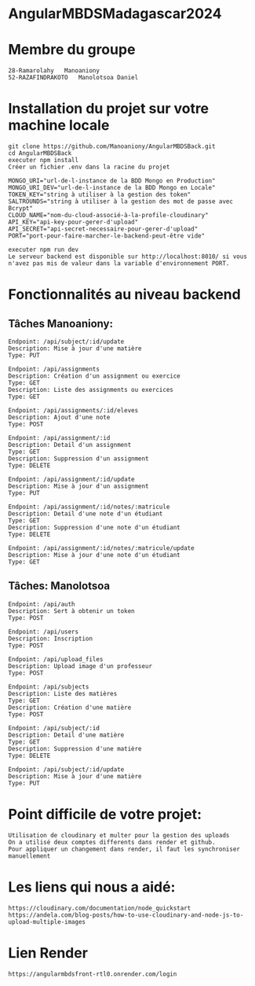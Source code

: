 # AngularMBDSMadagascar2024
# Membre du groupe
	28-Ramarolahy	Manoaniony 
	52-RAZAFINDRAKOTO	Manolotsoa Daniel

# Installation du projet sur votre machine locale
	git clone https://github.com/Manoaniony/AngularMBDSBack.git
	cd AngularMBDSBack
	executer npm install
	Créer un fichier .env dans la racine du projet

	MONGO_URI="url-de-l-instance de la BDD Mongo en Production"
	MONGO_URI_DEV="url-de-l-instance de la BDD Mongo en Locale"
	TOKEN_KEY="string à utiliser à la gestion des token"
	SALTROUNDS="string à utiliser à la gestion des mot de passe avec Bcrypt"
	CLOUD_NAME="nom-du-cloud-associé-à-la-profile-cloudinary"
	API_KEY="api-key-pour-gerer-d'upload"
	API_SECRET="api-secret-necessaire-pour-gerer-d'upload"
	PORT="port-pour-faire-marcher-le-backend-peut-être vide"

	executer npm run dev
	Le serveur backend est disponible sur http://localhost:8010/ si vous n'avez pas mis de valeur dans la variable d'environnement PORT.

# Fonctionnalités au niveau backend


## Tâches Manoaniony:

	Endpoint: /api/subject/:id/update
	Description: Mise à jour d'une matière
	Type: PUT

	Endpoint: /api/assignments
	Description: Création d'un assignment ou exercice
	Type: GET
	Description: Liste des assignments ou exercices
	Type: GET

	Endpoint: /api/assignments/:id/eleves
	Description: Ajout d'une note
	Type: POST

	Endpoint: /api/assignment/:id
	Description: Detail d'un assignment
	Type: GET
	Description: Suppression d'un assignment
	Type: DELETE

	Endpoint: /api/assignment/:id/update
	Description: Mise à jour d'un assignment
	Type: PUT

	Endpoint: /api/assignment/:id/notes/:matricule
	Description: Detail d'une note d'un étudiant
	Type: GET
	Description: Suppression d'une note d'un étudiant
	Type: DELETE

	Endpoint: /api/assignment/:id/notes/:matricule/update
	Description: Mise à jour d'une note d'un étudiant
	Type: GET


## Tâches: Manolotsoa

	Endpoint: /api/auth
	Description: Sert à obtenir un token
	Type: POST

	Endpoint: /api/users
	Description: Inscription
	Type: POST

	Endpoint: /api/upload_files
	Description: Upload image d'un professeur
	Type: POST

	Endpoint: /api/subjects
	Description: Liste des matières
	Type: GET
	Description: Création d'une matière
	Type: POST

	Endpoint: /api/subject/:id
	Description: Detail d'une matière
	Type: GET
	Description: Suppression d'une matière
	Type: DELETE

	Endpoint: /api/subject/:id/update
	Description: Mise à jour d'une matière
	Type: PUT

# Point difficile de votre projet:
	Utilisation de cloudinary et multer pour la gestion des uploads
	On a utilisé deux comptes differents dans render et github.
	Pour appliquer un changement dans render, il faut les synchroniser manuellement

# Les liens qui nous a aidé:
	https://cloudinary.com/documentation/node_quickstart
	https://andela.com/blog-posts/how-to-use-cloudinary-and-node-js-to-upload-multiple-images

# Lien Render
	https://angularmbdsfront-rtl0.onrender.com/login